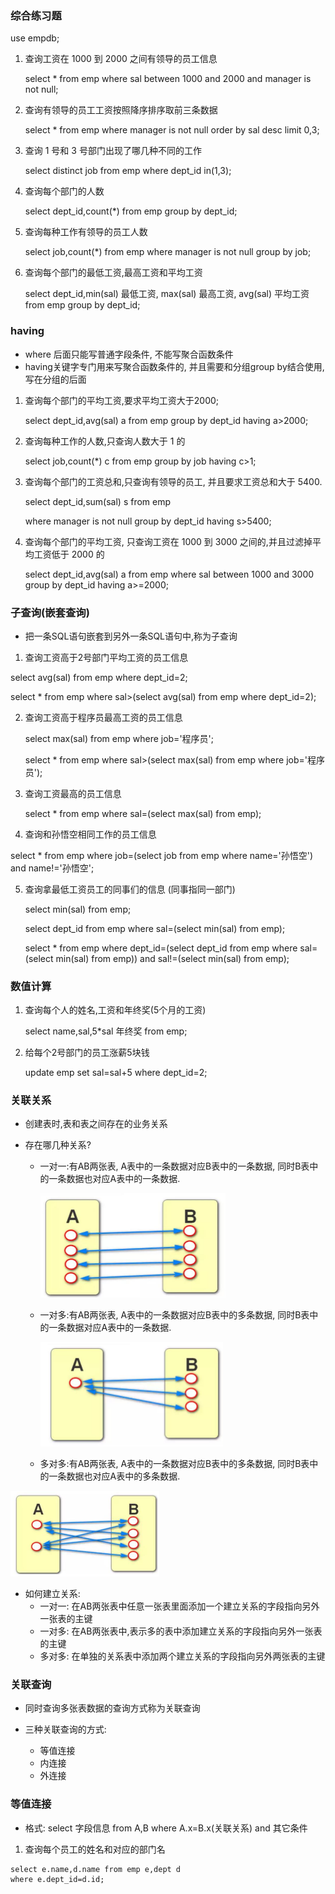 ### 综合练习题

use empdb;

1. 查询工资在 1000 到 2000 之间有领导的员工信息

   select * from emp where sal between 1000 and 2000 and manager is not null;

2. 查询有领导的员工工资按照降序排序取前三条数据

   select * from emp where manager is not null order by sal desc limit 0,3;

3. 查询 1 号和 3 号部门出现了哪几种不同的工作

   select distinct job from emp where dept_id in(1,3);

4. 查询每个部门的人数

   select dept_id,count(*) from emp group by dept_id;

5. 查询每种工作有领导的员工人数

   select job,count(*) from emp where manager is not null group by job;

6. 查询每个部门的最低工资,最高工资和平均工资

   select dept_id,min(sal) 最低工资, max(sal) 最高工资, avg(sal) 平均工资 from emp group by dept_id;



### having

- where 后面只能写普通字段条件, 不能写聚合函数条件
- having关键字专门用来写聚合函数条件的, 并且需要和分组group by结合使用, 写在分组的后面

1. 查询每个部门的平均工资,要求平均工资大于2000;

   select dept_id,avg(sal) a from emp  group by dept_id having a>2000;

2. 查询每种工作的人数,只查询人数大于 1 的

   select job,count(*) c from emp group by job having c>1;

3. 查询每个部门的工资总和,只查询有领导的员工, 并且要求工资总和大于 5400.

   select dept_id,sum(sal) s from emp 

   where manager is not null group by dept_id having s>5400;

4. 查询每个部门的平均工资, 只查询工资在 1000 到 3000 之间的,并且过滤掉平均工资低于 2000 的

   select dept_id,avg(sal) a from emp where sal between 1000 and 3000 group by dept_id having a>=2000;

### 子查询(嵌套查询)

- 把一条SQL语句嵌套到另外一条SQL语句中,称为子查询

1. 查询工资高于2号部门平均工资的员工信息

select avg(sal) from emp where dept_id=2;

select * from emp where sal>(select avg(sal) from emp where dept_id=2);

2. 查询工资高于程序员最高工资的员工信息

   select max(sal) from emp where job='程序员';

   select * from emp where sal>(select max(sal) from emp where job='程序员');

3. 查询工资最高的员工信息

   select * from emp where sal=(select max(sal) from  emp);

4.  查询和孙悟空相同工作的员工信息

   select * from emp where job=(select job from emp where name='孙悟空') and name!='孙悟空';

5. 查询拿最低工资员工的同事们的信息 (同事指同一部门)

   select min(sal) from emp;

   select dept_id from emp where sal=(select min(sal) from emp);

   select * from emp where dept_id=(select dept_id from emp where sal=(select min(sal) from emp)) and sal!=(select min(sal) from emp);

### 数值计算

1. 查询每个人的姓名,工资和年终奖(5个月的工资)

   select name,sal,5*sal 年终奖 from emp;

2. 给每个2号部门的员工涨薪5块钱

   update emp set sal=sal+5 where dept_id=2;

### 关联关系

- 创建表时,表和表之间存在的业务关系

- 存在哪几种关系?

  - 一对一:有AB两张表, A表中的一条数据对应B表中的一条数据, 同时B表中的一条数据也对应A表中的一条数据.

    <img src="day03.assets/image-20220905103424439.png" alt="image-20220905103424439" style="zoom:50%;" />

  - 一对多:有AB两张表, A表中的一条数据对应B表中的多条数据, 同时B表中的一条数据对应A表中的一条数据.

    <img src="day03.assets/image-20220905103531208.png" alt="image-20220905103531208" style="zoom:50%;" />

  - 多对多:有AB两张表, A表中的一条数据对应B表中的多条数据, 同时B表中的一条数据也对应A表中的多条数据.

<img src="day03.assets/image-20220905103643559.png" alt="image-20220905103643559" style="zoom:50%;" />

 - 如何建立关系:
   - 一对一:  在AB两张表中任意一张表里面添加一个建立关系的字段指向另外一张表的主键
   - 一对多:  在AB两张表中,表示多的表中添加建立关系的字段指向另外一张表的主键
   - 多对多:  在单独的关系表中添加两个建立关系的字段指向另外两张表的主键

### 关联查询

- 同时查询多张表数据的查询方式称为关联查询

- 三种关联查询的方式:
  - 等值连接
  - 内连接
  - 外连接

### 等值连接

- 格式:  select 字段信息 from A,B where A.x=B.x(关联关系)   and 其它条件

1. 查询每个员工的姓名和对应的部门名 

```
select e.name,d.name from emp e,dept d 
where e.dept_id=d.id;
```


